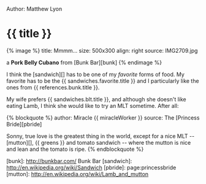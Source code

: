 Author: Matthew Lyon

# {{ title }}

{% image %}
title: Mmmm...
size: 500x300
align: right
source: IMG2709.jpg

a **Pork Belly Cubano** from [Bunk Bar][bunk]
{% endimage %}

I think the [sandwich][] has to be one of my *favorite* forms of food. My
favorite has to be the {{ sandwiches.favorite.title }} and I particularly like
the ones from {{ references.bunk.title }}.

My wife prefers {{ sandwiches.blt.title }}, and although she doesn't like eating
Lamb, I think she would like to try an MLT sometime. After all:

{% blockquote %}
author: Miracle {{ miracleWorker }}
source: The [Princess Bride][pbride]

Sonny, true love is the greatest thing in the world, except for a nice MLT --
[mutton][], {{ greens }} and tomato sandwich -- where the mutton is nice and
lean and the tomato is ripe.
{% endblockquote %}


[bunk]: http://bunkbar.com/ Bunk Bar
[sandwich]: http://en.wikipedia.org/wiki/Sandwich
[pbride]: page:princessbride
[mutton]: http://en.wikipedia.org/wiki/Lamb_and_mutton
